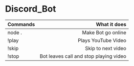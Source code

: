 # Discord_Bot

|  Commands     |   What it does|
| ------------- | -------------:|
| node .        | Make Bot go online |
| !play <insert YouTube video link>      | Plays YouTube Video      |
| !skip | Skip to next video     |
|   !stop     | Bot leaves call and stop playing video     |
  

